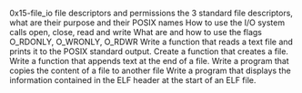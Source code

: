 0x15-file_io
file descriptors and permissions
 the 3 standard file descriptors, what are their purpose and their POSIX names
How to use the I/O system calls open, close, read and write
What are and how to use the flags O_RDONLY, O_WRONLY, O_RDWR
Write a function that reads a text file and prints it to the POSIX standard output.
Create a function that creates a file.
Write a function that appends text at the end of a file.
Write a program that copies the content of a file to another file
Write a program that displays the information contained in the ELF header at the start of an ELF file.
